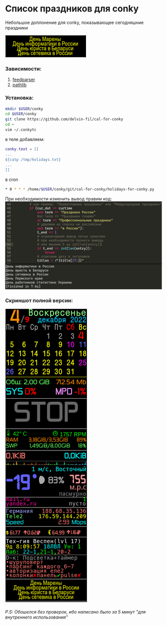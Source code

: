 # Список праздников для conky

Небольшое доплонение для conky, показывающее сегодняшние праздники

![cfc-0](cfc-0.png)

### Зависимости:

1. [feedparser](https://github.com/kurtmckee/feedparser/)
2. [pathlib](https://github.com/jazzband/pathlib2/)

### Установка:

```bash
mkdir $USER/conky
cd $USER/conky
git clone https://github.com/delvin-fil/cal-for-conky
cd ~
vim ~/.conkytc
```

в теле добавляем:

```lua
conky.text = [[
...
${catp /tmp/holidays.txt}
...
]]
```
в cron

```bash
* 0 * * * /home/$USER/conky/git/cal-for-conky/holidays-for-conky.py
```

При необходимости изменить вывод правим код:
![cfc-1](cfc-1.png)

### Скриншот полной версии:

![conky-full](conky-full.png)

###### P.S: Обошелся без проверок, ибо написано было за 5 минут "для внутреннего использования"
